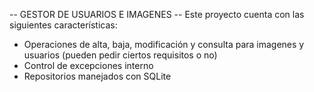 -- GESTOR DE USUARIOS E IMAGENES --
Este proyecto cuenta con las siguientes características:
 - Operaciones de alta, baja, modificación y consulta para imagenes y usuarios (pueden pedir ciertos requisitos o no)
 - Control de excepciones interno
 - Repositorios manejados con SQLite
